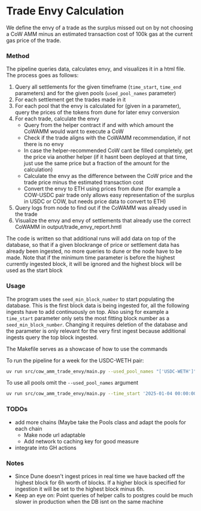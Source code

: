 # Trade Envy Calculation

We define the envy of a trade as the surplus missed out on by not choosing a CoW AMM minus
an estimated transaction cost of 100k gas at the current gas price of the trade.

### Method

The pipeline queries data, calculates envy, and visualizes it in a html file. The process goes as follows:

1. Query all settlements for the given timeframe (`time_start`, `time_end` parameters) and for the given pools (`used_pool_names` parameter)
2. For each settlement get the trades made in it
3. For each pool that the envy is calculated for (given in a parameter), query the prices of the tokens from dune for later envy conversion
4. For each trade, calculate the envy
   -  Query from the helper contract if and with which amount the CoWAMM would want to execute a CoW
   -  Check if the trade aligns with the CoWAMM recommendation, if not there is no envy
   -  In case the helper-recommended CoW cant be filled completely, get the price via another helper (if it hasnt been deployed at that time, just use the same price but a fraction of the amount for the calculation)
   -  Calculate the envy as the difference between the CoW price and the trade price minus the estimated transaction cost 
   -  Convert the envy to ETH using prices from dune (for example a COW-USDC pair trade only allows easy representation of the surplus in USDC or COW, but needs price data to convert to ETH)
5. Query logs from node to find out if the CoWAMM was already used in the trade
6. Visualize the envy and envy of settlements that already use the correct CoWAMM in output/trade_envy_report.hmtl


The code is written so that additional runs will add data on top of the database, so that if
a given blockrange of price or settlement data has already been ingested, no more queries to dune or the node have to be made.
Note that if the minimum time parameter is before the highest currently ingested block, it will be ignored and the highest block will be used as the start block


### Usage

The program uses the `seed_min_block_number` to start populating the database. This is the first block data is being ingested for, all the following ingests have to add continuously on top.
Also using for example a `time_start` parameter only sets the most fitting block number as a `seed_min_block_number`. Changing it requires deletion of the database and the parameter is only relevant for the very first ingest because additional ingests query the top block ingested.

The Makefile serves as a showcase of how to use the commands

To run the pipeline for a week for the USDC-WETH pair:
```bash
uv run src/cow_amm_trade_envy/main.py --used_pool_names "['USDC-WETH']" --time_start '2025-01-04 00:00:00' --time_end '2025-01-11 23:59:59'
```

To use all pools omit the `--used_pool_names` argument
```bash
uv run src/cow_amm_trade_envy/main.py --time_start '2025-01-04 00:00:00' --time_end '2025-01-11 23:59:59'
```

### TODOs

- add more chains (Maybe take the Pools class and adapt the pools for each chain
  - Make node url adaptable
  - Add network to caching key for good measure
- integrate into GH actions

### Notes

- Since Dune doesn't ingest prices in real time we have backed off the highest block for 6h worth of blocks. If a higher block is specified for ingestion it will be set to the highest block minus 6h.
- Keep an eye on: Point queries of helper calls to postgres could be much slower in production when the DB isnt on the same machine
